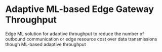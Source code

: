 # Adaptive ML-based Edge Gateway Throughput
Edge ML solution for adaptive throughput to reduce the number of outbound communication or edge resource cost over data transmissions though ML-based adaptive throughput
